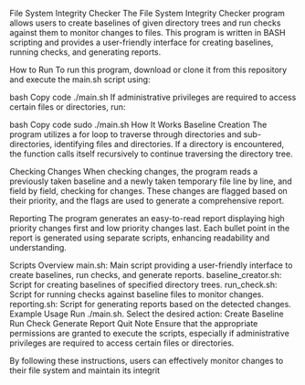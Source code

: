 File System Integrity Checker
The File System Integrity Checker program allows users to create baselines of given directory trees and run checks against them to monitor changes to files. This program is written in BASH scripting and provides a user-friendly interface for creating baselines, running checks, and generating reports.

How to Run
To run this program, download or clone it from this repository and execute the main.sh script using:

bash
Copy code
./main.sh
If administrative privileges are required to access certain files or directories, run:

bash
Copy code
sudo ./main.sh
How It Works
Baseline Creation
The program utilizes a for loop to traverse through directories and sub-directories, identifying files and directories. If a directory is encountered, the function calls itself recursively to continue traversing the directory tree.

Checking Changes
When checking changes, the program reads a previously taken baseline and a newly taken temporary file line by line, and field by field, checking for changes. These changes are flagged based on their priority, and the flags are used to generate a comprehensive report.

Reporting
The program generates an easy-to-read report displaying high priority changes first and low priority changes last. Each bullet point in the report is generated using separate scripts, enhancing readability and understanding.

Scripts Overview
main.sh: Main script providing a user-friendly interface to create baselines, run checks, and generate reports.
baseline_creator.sh: Script for creating baselines of specified directory trees.
run_check.sh: Script for running checks against baseline files to monitor changes.
reporting.sh: Script for generating reports based on the detected changes.
Example Usage
Run ./main.sh.
Select the desired action:
Create Baseline
Run Check
Generate Report
Quit
Note
Ensure that the appropriate permissions are granted to execute the scripts, especially if administrative privileges are required to access certain files or directories.

By following these instructions, users can effectively monitor changes to their file system and maintain its integrit

